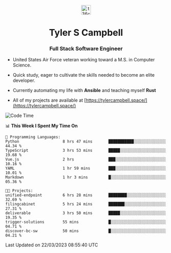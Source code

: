 <p align="center">
<a href="https://www.linkedin.com/in/t36campbell" target="blank"><img align="center" src="https://ik.imagekit.io/t36campbell/Portfolio/linkedin.png.original_m8bbGgPh6.png" alt="t36campbell" height="30" width="30" /></a>
</p>
<h1 align="center">Tyler S Campbell</h1>
<h3 align="center">Full Stack Software Engineer</h3>

* United States Air Force veteran working toward a M.S. in Computer Science.

* Quick study, eager to cultivate the skills needed to become an elite developer.

* Currently automating my life with **Ansible** and teaching myself **Rust**

* All of my projects are available at [https://tylercampbell.space/](https://tylercampbell.space/)

<!--START_SECTION:waka-->
![Code Time](http://img.shields.io/badge/Code%20Time-2%2C296%20hrs%2014%20mins-blue)

📊 **This Week I Spent My Time On** 

```text
💬 Programming Languages: 
Python                   8 hrs 47 mins       ███████████░░░░░░░░░░░░░░   44.34 % 
TypeScript               3 hrs 53 mins       █████░░░░░░░░░░░░░░░░░░░░   19.68 % 
Vue.js                   2 hrs               ███░░░░░░░░░░░░░░░░░░░░░░   10.16 % 
YAML                     1 hr 59 mins        ███░░░░░░░░░░░░░░░░░░░░░░   10.01 % 
Markdown                 1 hr 3 mins         █░░░░░░░░░░░░░░░░░░░░░░░░   05.36 % 

🐱‍💻 Projects: 
unified-endpoint         6 hrs 28 mins       ████████░░░░░░░░░░░░░░░░░   32.69 % 
filingcabinet            5 hrs 24 mins       ███████░░░░░░░░░░░░░░░░░░   27.31 % 
deliverable              3 hrs 50 mins       █████░░░░░░░░░░░░░░░░░░░░   19.35 % 
trigger-solutions        55 mins             █░░░░░░░░░░░░░░░░░░░░░░░░   04.71 % 
discover-bc-sw           50 mins             █░░░░░░░░░░░░░░░░░░░░░░░░   04.21 % 
```


 Last Updated on 22/03/2023 08:55:40 UTC
<!--END_SECTION:waka-->
